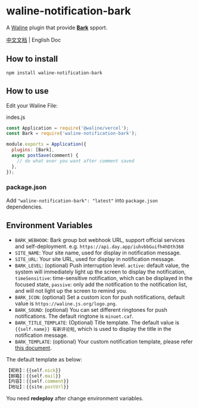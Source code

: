 # waline-notification-bark

A [Waline](https://waline.js.org/) plugin that provide [**Bark**](https://bark.day.app/) spport.

[中文文档](./README_CN.md) | English Doc

## How to install
```shell
npm install waline-notification-bark
```

## How to use
Edit your Waline File:

indes.js
```js
const Application = require('@waline/vercel');
const Bark = require('waline-notification-bark');

module.exports = Application({
  plugins: [Bark],
  async postSave(comment) {
    // do what ever you want after comment saved
  },
});
```

### package.json
Add `"waline-notification-bark": "latest"` into `package.json` dependencies.


## Environment Variables
- `BARK_WEBHOOK`: Bark group bot webhook URL, support official services and self-deployment. e.g. `https://api.day.app/iuhvbbGuifh4hDth368`
- `SITE_NAME`: Your site name, used for display in notification message.
- `SITE_URL`: Your site URL, used for display in notification message.
- `BARK_LEVEL`: (optional) Push interruption level. `active`: default value, the system will immediately light up the screen to display the notification, `timeSensitive`: time-sensitive notification, which can be displayed in the focused state, `passive`: only add the notification to the notification list, and will not light up the screen to remind you.
- `BARK_ICON`: (optional) Set a custom icon for push notifications, default value is `https://waline.js.org/logo.png`.
- `BARK_SOUND`: (optional) You can set different ringtones for push notifications. The default ringtone is `minuet.caf`.
- `BARK_TITLE_TEMPLATE`: (Optional) Title template. The default value is `{{self.name}} 有新评论啦`, which is used to display the title in the notification message.
- `BARK_TEMPLATE`: (optional) Your custom notification template, please refer [this document](https://waline.js.org/en/guide/features/notification.html#notification-template).

The default template as below:
```js
【昵称】：{{self.nick}}
【邮箱】：{{self.mail}}
【内容】：{{self.comment}}
【地址】：{{site.postUrl}}
```

You need **redeploy** after change environment variables.